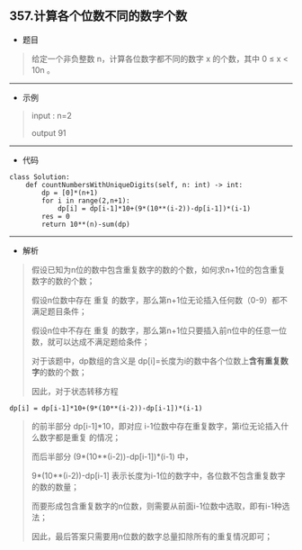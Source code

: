 357.计算各个位数不同的数字个数
----------
- 题目
> 给定一个非负整数 n，计算各位数字都不同的数字 x 的个数，其中 0 ≤ x < 10n 。
----------
- 示例
> input : n=2
>
> output 91
----------
- 代码
>
>
    class Solution:
        def countNumbersWithUniqueDigits(self, n: int) -> int:
            dp = [0]*(n+1)
            for i in range(2,n+1):
                dp[i] = dp[i-1]*10+(9*(10**(i-2))-dp[i-1])*(i-1)
            res = 0
            return 10**(n)-sum(dp)
----------
 - 解析
> 假设已知为n位的数中包含重复数字的数的个数，如何求n+1位的包含重复数字的数的个数；
>
> 假设n位数中存在 重复 的数字，那么第n+1位无论插入任何数（0-9）都不满足题目条件； 
>
> 假设n位中不存在 重复 的数字，那么第n+1位只要插入前n位中的任意一位数，就可以达成不满足题给条件；
>
> 对于该题中，dp数组的含义是 dp[i]=长度为i的数中各个位数上**含有重复数字**的数的个数；
>
> 因此，对于状态转移方程
>
    dp[i] = dp[i-1]*10+(9*(10**(i-2))-dp[i-1])*(i-1)
>
> 的前半部分 dp[i-1]*10，即对应 i-1位数中存在重复数字，第i位无论插入什么数字都是重复 的情况；
> 
> 而后半部分 (9*(10**(i-2))-dp[i-1])*(i-1) 中，
>
> 9*(10**(i-2))-dp[i-1] 表示长度为i-1位的数字中，各位数不包含重复数字的数的数量；
>
> 而要形成包含重复数字的n位数，则需要从前面i-1位数中选取，即有i-1种选法；
>
> 因此，最后答案只需要用n位数的数字总量扣除所有的重复情况即可；